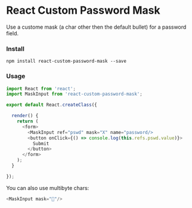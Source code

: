 # React Custom Password Mask

Use a custome mask (a char other then the default bullet) for a password field.

### Install

```shell
npm install react-custom-password-mask --save
```

### Usage

```javascript
import React from 'react';
import MaskInput from 'react-custom-password-mask';

export default React.createClass({

  render() {
    return (
      <form>
        <MaskInput ref="pswd" mask="X" name="password/>
        <button onClick={() => console.log(this.refs.pswd.value)}>
          Submit
        </button>
      </form>
    );
  }

});
```

You can also use multibyte chars:

```javascript
<MaskInput mask="💩"/>
```
